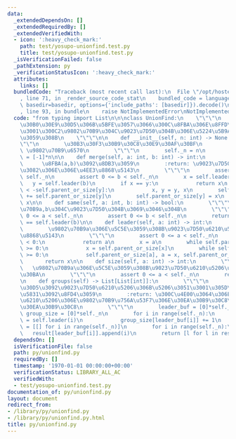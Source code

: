 ```yaml
---
data:
  _extendedDependsOn: []
  _extendedRequiredBy: []
  _extendedVerifiedWith:
  - icon: ':heavy_check_mark:'
    path: test/yosupo-unionfind.test.py
    title: test/yosupo-unionfind.test.py
  _isVerificationFailed: false
  _pathExtension: py
  _verificationStatusIcon: ':heavy_check_mark:'
  attributes:
    links: []
  bundledCode: "Traceback (most recent call last):\n  File \"/opt/hostedtoolcache/Python/3.8.18/x64/lib/python3.8/site-packages/onlinejudge_verify/documentation/build.py\"\
    , line 71, in _render_source_code_stat\n    bundled_code = language.bundle(stat.path,\
    \ basedir=basedir, options={'include_paths': [basedir]}).decode()\n  File \"/opt/hostedtoolcache/Python/3.8.18/x64/lib/python3.8/site-packages/onlinejudge_verify/languages/python.py\"\
    , line 93, in bundle\n    raise NotImplementedError\nNotImplementedError\n"
  code: "from typing import List\n\n\nclass UnionFind:\n    \"\"\"\n    \u7121\u5411\
    \u30B0\u30E9\u30D5\u306B\u5BFE\u3057\u3066\u300C\u8FBA\u306E\u8FFD\u52A0\u300D\
    \u3001\u300C2\u9802\u70B9\u304C\u9023\u7D50\u304B\u306E\u5224\u5B9A\u300D\u3092\
    \u3059\u308B\n    \"\"\"\n\n    def __init__(self, n: int) -> None:\n        \"\
    \"\"\n        \u30B3\u30F3\u30B9\u30C8\u30E9\u30AF\u30BF\n        :param int n:\
    \ \u9802\u70B9\u6570\n        \"\"\"\n        self._n = n\n        self.parent_or_size\
    \ = [-1]*n\n\n    def merge(self, a: int, b: int) -> int:\n        \"\"\"\n  \
    \      \u8FBA(a,b)\u3092\u8DB3\u3059\n        :return: \u9023\u7D50\u3057\u305F\
    \u3082\u306E\u306E\u4EE3\u8868\u5143\n        \"\"\"\n        assert 0 <= a <\
    \ self._n\n        assert 0 <= b < self._n\n        x = self.leader(a)\n     \
    \   y = self.leader(b)\n        if x == y:\n            return x\n        if -self.parent_or_size[x]\
    \ < -self.parent_or_size[y]:\n            x, y = y, x\n        self.parent_or_size[x]\
    \ += self.parent_or_size[y]\n        self.parent_or_size[y] = x\n        return\
    \ x\n\n    def same(self, a: int, b: int) -> bool:\n        \"\"\"\n        \u9802\
    \u70B9a,b\u304C\u9023\u7D50\u304B\u3069\u3046\u304B\n        \"\"\"\n        assert\
    \ 0 <= a < self._n\n        assert 0 <= b < self._n\n        return self.leader(a)\
    \ == self.leader(b)\n\n    def leader(self, a: int) -> int:\n        \"\"\"\n\
    \        \u9802\u70B9a\u306E\u5C5E\u3059\u308B\u9023\u7D50\u6210\u5206\u306E\u4EE3\
    \u8868\u5143\n        \"\"\"\n        assert 0 <= a < self._n\n        if self.parent_or_size[a]\
    \ < 0:\n            return a\n        x = a\n        while self.parent_or_size[x]\
    \ >= 0:\n            x = self.parent_or_size[x]\n        while self.parent_or_size[a]\
    \ >= 0:\n            self.parent_or_size[a], a = x, self.parent_or_size[a]\n \
    \       return x\n\n    def size(self, a: int) -> int:\n        \"\"\"\n     \
    \   \u9802\u70B9a\u306E\u5C5E\u3059\u308B\u9023\u7D50\u6210\u5206\u306E\u30B5\u30A4\
    \u30BA\n        \"\"\"\n        assert 0 <= a < self._n\n        return -self.parent_or_size[self.leader(a)]\n\
    \n    def groups(self) -> List[List[int]]:\n        \"\"\"\n        \u30B0\u30E9\
    \u30D5\u3092\u9023\u7D50\u6210\u5206\u306B\u5206\u3051\u3001\u305D\u306E\u60C5\
    \u5831\u3092\u8FD4\u3059\n        :return: \u300C\u4E00\u3064\u306E\u9023\u7D50\
    \u6210\u5206\u306E\u9802\u70B9\u756A\u53F7\u306E\u30EA\u30B9\u30C8\u300D\u306E\
    \u30EA\u30B9\u30C8\n        \"\"\"\n        leader_buf = [0]*self._n\n       \
    \ group_size = [0]*self._n\n        for i in range(self._n):\n            leader_buf[i]\
    \ = self.leader(i)\n            group_size[leader_buf[i]] += 1\n        result\
    \ = [[] for i in range(self._n)]\n        for i in range(self._n):\n         \
    \   result[leader_buf[i]].append(i)\n        return [l for l in result if l]\n"
  dependsOn: []
  isVerificationFile: false
  path: py/unionfind.py
  requiredBy: []
  timestamp: '1970-01-01 00:00:00+00:00'
  verificationStatus: LIBRARY_ALL_AC
  verifiedWith:
  - test/yosupo-unionfind.test.py
documentation_of: py/unionfind.py
layout: document
redirect_from:
- /library/py/unionfind.py
- /library/py/unionfind.py.html
title: py/unionfind.py
---
```

